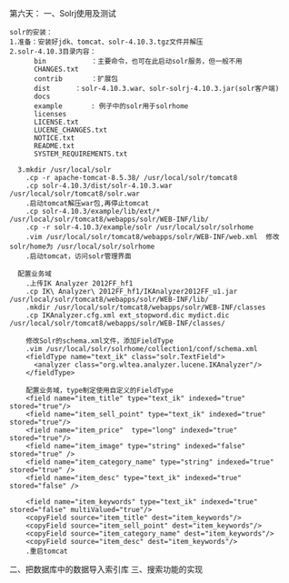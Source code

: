 第六天：
一、Solrj使用及测试

    solr的安装：
    1.准备：安装好jdk、tomcat、solr-4.10.3.tgz文件并解压
    2.solr-4.10.3目录内容：
          bin			：主要命令，也可在此启动solr服务，但一般不用
          CHANGES.txt
          contrib		：扩展包
          dist		：solr-4.10.3.war、solr-solrj-4.10.3.jar(solr客户端)
          docs
          example		: 例子中的solr用于solrhome
          licenses
          LICENSE.txt
          LUCENE_CHANGES.txt
          NOTICE.txt
          README.txt
          SYSTEM_REQUIREMENTS.txt

      3.mkdir /usr/local/solr
        .cp -r apache-tomcat-8.5.38/ /usr/local/solr/tomcat8
        .cp solr-4.10.3/dist/solr-4.10.3.war /usr/local/solr/tomcat8/solr.war
        .启动tomcat解压war包,再停止tomcat
        .cp solr-4.10.3/example/lib/ext/* /usr/local/solr/tomcat8/webapps/solr/WEB-INF/lib/
        .cp -r solr-4.10.3/example/solr /usr/local/solr/solrhome
        .vim /usr/local/solr/tomcat8/webapps/solr/WEB-INF/web.xml  修改solr/home为 /usr/local/solr/solrhome
        .启动tomcat，访问solr管理界面

      配置业务域
        .上传IK Analyzer 2012FF_hf1
        .cp IK\ Analyzer\ 2012FF_hf1/IKAnalyzer2012FF_u1.jar /usr/local/solr/tomcat8/webapps/solr/WEB-INF/lib/
        .mkdir /usr/local/solr/tomcat8/webapps/solr/WEB-INF/classes
        .cp IKAnalyzer.cfg.xml ext_stopword.dic mydict.dic /usr/local/solr/tomcat8/webapps/solr/WEB-INF/classes/

        修改Solr的schema.xml文件，添加FieldType
        .vim /usr/local/solr/solrhome/collection1/conf/schema.xml
        <fieldType name="text_ik" class="solr.TextField">
          <analyzer class="org.wltea.analyzer.lucene.IKAnalyzer"/>
        </fieldType>

        配置业务域，type制定使用自定义的FieldType
        <field name="item_title" type="text_ik" indexed="true" stored="true"/>
        <field name="item_sell_point" type="text_ik" indexed="true" stored="true"/>
        <field name="item_price"  type="long" indexed="true" stored="true"/>
        <field name="item_image" type="string" indexed="false" stored="true" />
        <field name="item_category_name" type="string" indexed="true" stored="true" />
        <field name="item_desc" type="text_ik" indexed="true" stored="false" />

        <field name="item_keywords" type="text_ik" indexed="true" stored="false" multiValued="true"/>
        <copyField source="item_title" dest="item_keywords"/>
        <copyField source="item_sell_point" dest="item_keywords"/>
        <copyField source="item_category_name" dest="item_keywords"/>
        <copyField source="item_desc" dest="item_keywords"/>
        .重启tomcat

二、把数据库中的数据导入索引库
三、搜索功能的实现
